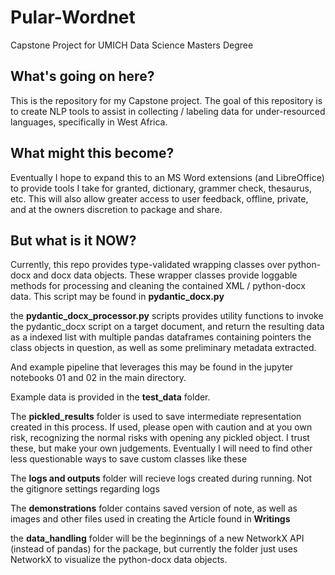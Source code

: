 # Pular-Wordnet

Capstone Project for UMICH Data Science Masters Degree

## What's going on here?

This is the repository for my Capstone project. 
The goal of this repository is to create NLP tools to assist in collecting / labeling data for under-resourced languages, specifically in West Africa.

## What might this become?
Eventually I hope to expand this to an MS Word extensions (and LibreOffice) to provide tools I take for granted, dictionary, grammer check, thesaurus, etc. This will also allow greater access to user feedback, offline, private, and at the owners discretion to package and share.

## But what is it NOW?
Currently, this repo provides type-validated wrapping classes over python-docx and docx data objects. These wrapper classes provide loggable methods for processing and cleaning the contained XML / python-docx data. This script may be found in **pydantic_docx.py**

the **pydantic_docx_processor.py** scripts provides utility functions to invoke the pydantic_docx script on a target document, and return the resulting data as a indexed list with multiple pandas dataframes containing pointers the class objects in question, as well as some preliminary metadata extracted.

And example pipeline that leverages this may be found in the jupyter notebooks 01 and 02 in the main directory.

Example data is provided in the **test_data** folder.

The **pickled_results** folder is used to save intermediate representation created in this process. If used, please open with caution and at you own risk, recognizing the normal risks with opening any pickled object. I trust these, but make your own judgements.
Eventually I will need to find other less questionable ways to save custom classes like these

The **logs and outputs** folder will recieve logs created during running. Not the gitignore settings regarding logs

The **demonstrations** folder contains saved version of note, as well as images and other files used in creating the Article found in **Writings**

the **data_handling** folder will be the beginnings of a new NetworkX API (instead of pandas) for the package, but currently the folder just uses NetworkX to visualize the python-docx data objects.


